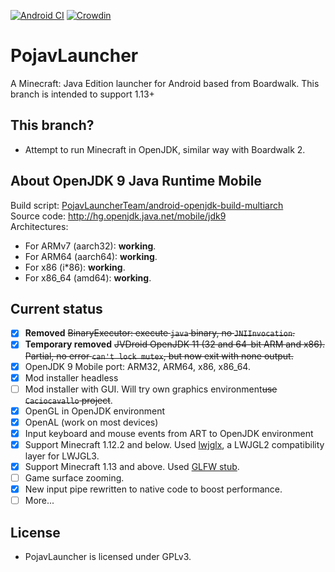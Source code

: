 [![Android CI](https://github.com/PojavLauncherTeam/PojavLauncher/workflows/Android%20CI/badge.svg)](https://github.com/PojavLauncherTeam/PojavLauncher/actions)
[![Crowdin](https://badges.crowdin.net/pojavlauncher/localized.svg)](https://crowdin.com/project/pojavlauncher)
# PojavLauncher
A Minecraft: Java Edition launcher for Android based from Boardwalk. This branch is intended to support 1.13+

## This branch?
- Attempt to run Minecraft in OpenJDK, similar way with Boardwalk 2.

## About OpenJDK 9 Java Runtime Mobile
Build script: [PojavLauncherTeam/android-openjdk-build-multiarch](https://github.com/PojavLauncherTeam/android-openjdk-build-multiarch)<br>
Source code: http://hg.openjdk.java.net/mobile/jdk9 <br>
Architectures:
- For ARMv7 (aarch32): **working**.
- For ARM64 (aarch64): **working**.
- For x86 (i\*86): **working**.
- For x86_64 (amd64): **working**.

## Current status
- [x] **Removed** ~~BinaryExecutor: execute `java` binary, no `JNIInvocation`.~~
- [x] **Temporary removed** ~~JVDroid OpenJDK 11 (32 and 64-bit ARM and x86). Partial, no error `can't lock mutex`, but now exit with none output.~~
- [x] OpenJDK 9 Mobile port: ARM32, ARM64, x86, x86_64.
- [x] Mod installer headless
- [ ] Mod installer with GUI. Will try own graphics environment~~use `Caciocavallo` project~~.
- [x] OpenGL in OpenJDK environment
- [x] OpenAL (work on most devices)
- [x] Input keyboard and mouse events from ART to OpenJDK environment
- [x] Support Minecraft 1.12.2 and below. Used [lwjglx](https://github.com/PojavLauncherTeam/lwjglx), a LWJGL2 compatibility layer for LWJGL3.
- [x] Support Minecraft 1.13 and above. Used [GLFW stub](https://github.com/PojavLauncherTeam/lwjgl3-glfw-java).
- [ ] Game surface zooming.
- [x] New input pipe rewritten to native code to boost performance.
- [ ] More...

## License
- PojavLauncher is licensed under GPLv3.
